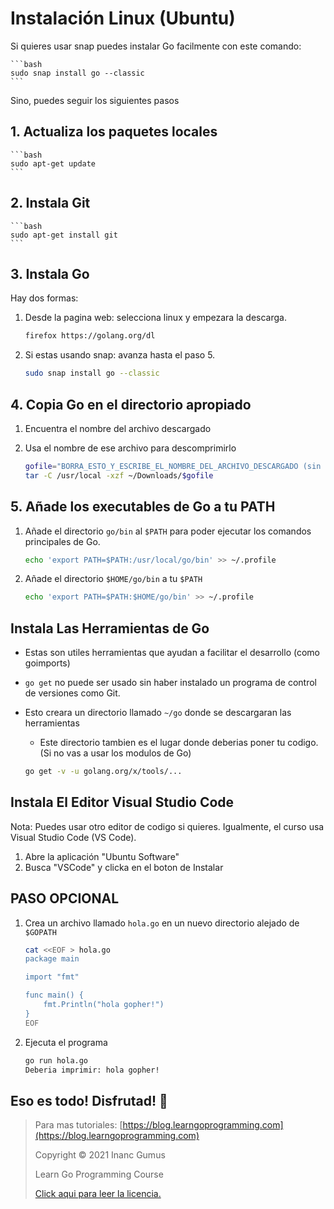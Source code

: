 # Instalación Linux (Ubuntu)

Si quieres usar snap puedes instalar Go facilmente con este comando:

    ```bash
    sudo snap install go --classic
    ```

Sino, puedes seguir los siguientes pasos

## 1. Actualiza los paquetes locales

    ```bash
    sudo apt-get update
    ```

## 2. Instala Git

    ```bash
    sudo apt-get install git
    ```

## 3. Instala Go

Hay dos formas:

1. Desde la pagina web: selecciona linux y empezara la descarga.

    ```bash
    firefox https://golang.org/dl
    ```

2. Si estas usando snap: avanza hasta el paso 5.

    ```bash
    sudo snap install go --classic
    ```

## 4. Copia Go en el directorio apropiado

1. Encuentra el nombre del archivo descargado

2. Usa el nombre de ese archivo para descomprimirlo

    ```bash
    gofile="BORRA_ESTO_Y_ESCRIBE_EL_NOMBRE_DEL_ARCHIVO_DESCARGADO (sin la extension)"
    tar -C /usr/local -xzf ~/Downloads/$gofile 
    ```

## 5. Añade los executables de Go a tu PATH

1. Añade el directorio `go/bin` al `$PATH` para poder ejecutar los comandos principales de Go.

    ```bash
    echo 'export PATH=$PATH:/usr/local/go/bin' >> ~/.profile
    ```

2. Añade el directorio `$HOME/go/bin` a tu `$PATH`

    ```bash
    echo 'export PATH=$PATH:$HOME/go/bin' >> ~/.profile
    ```

## Instala Las Herramientas de Go

* Estas son utiles herramientas que ayudan a facilitar el desarrollo (como goimports)

* `go get` no puede ser usado sin haber instalado un programa de control de versiones como Git.

* Esto creara un directorio llamado `~/go` donde se descargaran las herramientas

    * Este directorio tambien es el lugar donde deberias poner tu codigo.
    (Si no vas a usar los modulos de Go)

    ```bash
    go get -v -u golang.org/x/tools/...
    ```

## Instala El Editor Visual Studio Code

Nota: Puedes usar otro editor de codigo si quieres. Igualmente, el curso usa Visual Studio Code (VS Code).

1. Abre la aplicación "Ubuntu Software"
2. Busca "VSCode" y clicka en el boton de Instalar

## PASO OPCIONAL

1. Crea un archivo llamado `hola.go` en un nuevo directorio alejado de `$GOPATH`

    ```bash
    cat <<EOF > hola.go
    package main

    import "fmt"

    func main() {
        fmt.Println("hola gopher!")
    }
    EOF
    ```

2. Ejecuta el programa

    ```bash
    go run hola.go
    Deberia imprimir: hola gopher!
    ```

## Eso es todo! Disfrutad! 🤩

<div style="page-break-after: always;"></div>

> Para mas tutoriales: [https://blog.learngoprogramming.com](https://blog.learngoprogramming.com)
> 
> Copyright © 2021 Inanc Gumus
> 
> Learn Go Programming Course
> 
> [Click aqui para leer la licencia.](https://creativecommons.org/licenses/by-nc-sa/4.0/)